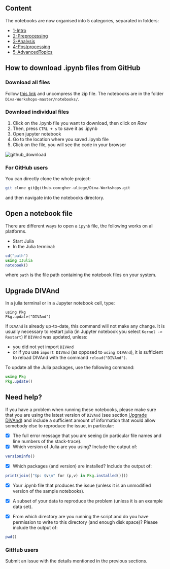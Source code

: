 ## Content

The notebooks are now organised into 5 categories, separated in folders:
* [1-Intro](./1-Intro/readme.md)
* [2-Preprocessing](./2-Preprocessing/readme.md)
* [3-Analysis](./3-Analysis/readme.md)
* [4-Postprocessing](./4-Postprocessing/readme.md)
* [5-AdvancedTopics](./5-AdvancedTopics/readme.md)

## How to download .ipynb files from GitHub

### Download all files

Follow [this link](https://github.com/gher-uliege/Diva-Workshops/archive/master.zip) and uncompress the zip file.
The notebooks are in the folder `Diva-Workshops-master/notebooks/`.

### Download individual files
1. Click on the .ipynb file you want to download, then click on *Raw*
2. Then, press `CTRL + s` to save it as .ipynb
3. Open jupyter notebook
4. Go to the location where you saved .ipynb file
5. Click on the file, you will see the code in your browser

![github_download](https://user-images.githubusercontent.com/11868914/36780897-9db97b3a-1c74-11e8-8278-42b61fa0b57f.png)


### For GitHub users

You can directly clone the whole project:
```bash
git clone git@github.com:gher-uliege/Diva-Workshops.git
```
and then navigate into the notebooks directory.

## Open a notebook file

There are different ways to open a `ipynb` file, the following works on all platforms.

* Start Julia
* In the Julia terminal:

```julia
cd("path")
using IJulia
notebook()
```

where `path` is the file path containing the notebook files on your system.

## Upgrade DIVAnd

In a julia terminal or in a Jupyter notebook cell, type:

```julia-repl
using Pkg
Pkg.update("DIVAnd")
```

If `DIVAnd` is already up-to-date, this command will not make any change.
It is usually necessary to restart julia (in Jupyter notebook you select `Kernel -> Restart`) if `DIVAnd` was updated, unless:
  * you did not yet import `DIVAnd`
  * or if you use `import DIVAnd` (as opposed to `using DIVAnd`), it is sufficient to reload DIVAnd with the command `reload("DIVAnd")`.

To update all the Julia packages, use the following command:

```julia
using Pkg
Pkg.update()
```

## Need help?

If you have a problem when running these notebooks, please make sure that you are using the latest version of `DIVAnd` (see section [Upgrade DIVAnd](#upgrade-DIVAnd)) and include a sufficient amount of information that would allow somebody else to reproduce the issue, in particular:

- [x] The full error message that you are seeing (in particular file names and line numbers of the stack-trace).
- [x] Which version of Julia are you using? Include the output of:

```julia
versioninfo()
```
- [x] Which packages (and version) are installed? Include the output of:

```julia
print(join(["$p: $v\n" for (p,v) in Pkg.installed()]))
```
- [x] Your .ipynb file that produces the issue (unless it is an unmodified version of the sample notebooks).
- [x] A subset of your data to reproduce the problem (unless it is an example data set).

- [x] From which directory are you running the script and do you have permission to write to this directory (and enough disk space)? Please include the output of:

```julia
pwd()
```

### GitHub users

Submit an issue with the details mentioned in the previous sections.

<!--  LocalWords:  ODV JMB lon ipynb GitHub ctrl jupyter
 -->
<!--  LocalWords:  DIVAnd julia versioninfo pwd
 -->
